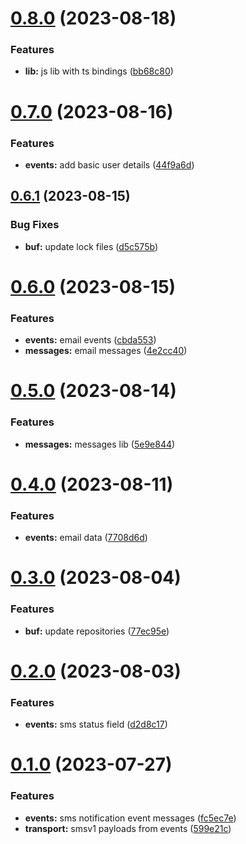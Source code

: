 # [0.8.0](https://gitlab.com/sanctumlabs/libraries/messageschema/compare/0.7.0...0.8.0) (2023-08-18)


### Features

* **lib:** js lib with ts bindings ([bb68c80](https://gitlab.com/sanctumlabs/libraries/messageschema/commit/bb68c804aae08f90c2c40ee18cc17986f5a1276e))

# [0.7.0](https://gitlab.com/sanctumlabs/libraries/messageschema/compare/0.6.1...0.7.0) (2023-08-16)


### Features

* **events:** add basic user details ([44f9a6d](https://gitlab.com/sanctumlabs/libraries/messageschema/commit/44f9a6d9ae10c490612a5d2572299f84ea18241f))

## [0.6.1](https://gitlab.com/sanctumlabs/libraries/messageschema/compare/0.6.0...0.6.1) (2023-08-15)


### Bug Fixes

* **buf:** update lock files ([d5c575b](https://gitlab.com/sanctumlabs/libraries/messageschema/commit/d5c575ba00d8b91411ed457c8d041ecb5d52bb50))

# [0.6.0](https://gitlab.com/sanctumlabs/libraries/messageschema/compare/0.5.0...0.6.0) (2023-08-15)


### Features

* **events:** email events ([cbda553](https://gitlab.com/sanctumlabs/libraries/messageschema/commit/cbda553e225fed92700c46f4562e0e7f11e8c3d7))
* **messages:** email messages ([4e2cc40](https://gitlab.com/sanctumlabs/libraries/messageschema/commit/4e2cc4004174ed0e20f813f399235781ac0a4848))

# [0.5.0](https://gitlab.com/sanctumlabs/libraries/messageschema/compare/0.4.0...0.5.0) (2023-08-14)


### Features

* **messages:** messages lib ([5e9e844](https://gitlab.com/sanctumlabs/libraries/messageschema/commit/5e9e8444f88490169476432779ce9f31db31ff44))

# [0.4.0](https://gitlab.com/sanctumlabs/libraries/messageschema/compare/0.3.0...0.4.0) (2023-08-11)


### Features

* **events:** email data ([7708d6d](https://gitlab.com/sanctumlabs/libraries/messageschema/commit/7708d6d3f61437131b825d06f374e18f93bbd306))

# [0.3.0](https://gitlab.com/sanctumlabs/libraries/messageschema/compare/0.2.0...0.3.0) (2023-08-04)


### Features

* **buf:** update repositories ([77ec95e](https://gitlab.com/sanctumlabs/libraries/messageschema/commit/77ec95e1479802cd351c0cdf79337ed883635536))

# [0.2.0](https://gitlab.com/sanctumlabs/libraries/messageschema/compare/0.1.0...0.2.0) (2023-08-03)


### Features

* **events:** sms status field ([d2d8c17](https://gitlab.com/sanctumlabs/libraries/messageschema/commit/d2d8c170fbbd1d9c710aacaf6cbc0b352d44cbc9))

# [0.1.0](https://gitlab.com/sanctumlabs/libraries/messageschema/compare/0.0.3...0.1.0) (2023-07-27)


### Features

* **events:** sms notification event messages ([fc5ec7e](https://gitlab.com/sanctumlabs/libraries/messageschema/commit/fc5ec7e6bf5dacb6351d60af7216acdaf37fb902))
* **transport:** smsv1 payloads from events ([599e21c](https://gitlab.com/sanctumlabs/libraries/messageschema/commit/599e21c839f2ce1e5e3e0ca975289469ced06323))
